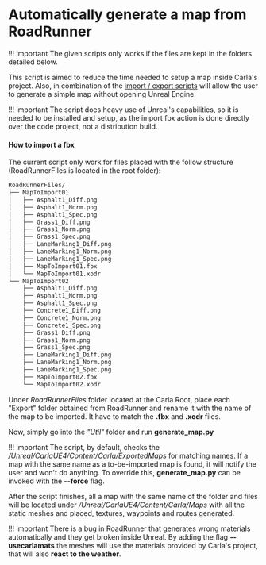<h1>Automatically generate a map from RoadRunner</h1>

!!! important
    The given scripts only works if the files are kept in the folders
    detailed below.

This script is aimed to reduce the time needed to setup a map inside Carla's project.
Also, in combination of the [import / export scripts](export_import_dist.md) will allow
the user to generate a simple map without opening Unreal Engine.

!!! important
    The script does heavy use of Unreal's capabilities, so it is needed to be installed
    and setup, as the import fbx action is done directly over the code project, not a
    distribution build.


<h4>How to import a fbx</h4>
The current script only work for files placed with the follow structure (RoadRunnerFiles is
located in the root folder):

```sh
RoadRunnerFiles/
├── MapToImport01
│   ├── Asphalt1_Diff.png
│   ├── Asphalt1_Norm.png
│   ├── Asphalt1_Spec.png
│   ├── Grass1_Diff.png
│   ├── Grass1_Norm.png
│   ├── Grass1_Spec.png
│   ├── LaneMarking1_Diff.png
│   ├── LaneMarking1_Norm.png
│   ├── LaneMarking1_Spec.png
│   ├── MapToImport01.fbx
│   └── MapToImport01.xodr
└── MapToImport02
    ├── Asphalt1_Diff.png
    ├── Asphalt1_Norm.png
    ├── Asphalt1_Spec.png
    ├── Concrete1_Diff.png
    ├── Concrete1_Norm.png
    ├── Concrete1_Spec.png
    ├── Grass1_Diff.png
    ├── Grass1_Norm.png
    ├── Grass1_Spec.png
    ├── LaneMarking1_Diff.png
    ├── LaneMarking1_Norm.png
    ├── LaneMarking1_Spec.png
    ├── MapToImport02.fbx
    └── MapToImport02.xodr
```

Under <i>RoadRunnerFiles</i> folder located at the Carla Root, place each "Export"
folder obtained from RoadRunner and rename it with the name of the map to be imported.
It have to match the <b>.fbx</b>
and <b>.xodr</b> files.

Now, simply go into the _"Util"_ folder and run <b>generate_map.py</b>

!!! important
    The script, by default, checks the <i>/Unreal/CarlaUE4/Content/Carla/ExportedMaps</i> for matching names.
    If a map with the same name as a to-be-imported map is found, it will notify the user and won't do anything.
    To override this, <b>generate_map.py</b> can be invoked with the <b>--force</b> flag.

After the script finishes, all a map with the same name of the folder and files will be located under
<i>/Unreal/CarlaUE4/Content/Carla/Maps</i> with all the static meshes and placed, textures, waypoints and routes
generated.

!!! important
    There is a bug in RoadRunner that generates wrong materials automatically and they get broken inside Unreal.
    By adding the flag <b>--usecarlamats</b> the meshes will use the materials provided by Carla's project,
    that will also <b>react to the weather</b>.
